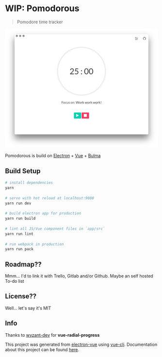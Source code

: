 # WIP: Pomodorous

> Pomodore time tracker

![ScreenShot](screenshots/ScreenShot.png)

Pomodorous is build on [Electron](https://electron.atom.io/) + [Vue](https://vuejs.org) + [Bulma](https://bulma.io)

## Build Setup

``` bash
# install dependencies
yarn

# serve with hot reload at localhost:9080
yarn run dev

# build electron app for production
yarn run build

# lint all JS/Vue component files in `app/src`
yarn run lint

# run webpack in production
yarn run pack
```

## Roadmap??

Mmm... I'd to link it with Trello, Gitlab and/or Github. Maybe an self hosted To-do list

## License??

Well... let's say it's MIT

## Info

Thanks to [wyzant-dev](https://github.com/wyzant-dev) for **vue-radial-progress**

This project was generated from [electron-vue](https://github.com/SimulatedGREG/electron-vue) using [vue-cli](https://github.com/vuejs/vue-cli). Documentation about this project can be found [here](https://simulatedgreg.gitbooks.io/electron-vue/content/index.html).
